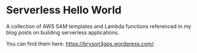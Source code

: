 # Serverless Hello World

A collection of AWS SAM templates and Lambda functions referenced in my blog posts on building serverless applications.

You can find them here: https://bryson3gps.wordpress.com/.
